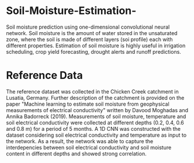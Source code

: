 # Soil-Moisture-Estimation-
Soil moisture prediction using one-dimensional convolutional neural network.
Soil moisture is the amount of water stored in the unsaturated zone, where the soil is made of different layers (soi profile) each with different properties. Estimation of soil moisture is highly useful in irrigation scheduling, crop yield forecasting, drought alerts and runoff predictions.

# Reference Data
The reference dataset was collected in the Chicken Creek catchment in Lusatia, Germany. Further description of the catchment is provided on the paper "Machine learning to estimate soil moisture from geophysical measurements of electrical conductivity" written by Davood Moghadas and Annika Badorreck (2019). Measurements of soil moisture, temperature and soil electrical conductivity were collected at different depths (0.2, 0.4, 0.6 and 0.8 m) for a period of 5 months. A 1D CNN was constructed with the dataset considering soil electrical conductivity and temperature as input to the network. As a result, the network was able to capture the interdepencies between soil electrical conductivity and soil moisture content in different depths and showed strong correlation.
